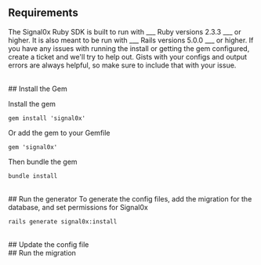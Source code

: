## Requirements

The Signal0x Ruby SDK is built to run with ___ Ruby versions 2.3.3 ___ or higher.  It is also meant to be run with ___ Rails versions 5.0.0 ___ or higher.  If you have any issues with running the install or getting the gem configured, create a ticket and we'll try to help out.  Gists with your configs and output errors are always helpful, so make sure to include that with your issue.

<br/>
## Install the Gem

Install the gem

`gem install 'signal0x'`

Or add the gem to your Gemfile

`gem 'signal0x'`

Then bundle the gem

`bundle install`

<br/>
## Run the generator
To generate the config files, add the migration for the database, and set permissions for Signal0x

`rails generate signal0x:install`
 <!-- to post to app on behalf of user
GET Shutdown to Devise sign_out user
GET Shutdown to active_for_authentication
POST email_reset password_reset
GET email_reset password_reset id_verification
GET Restore to active_for_authentication -->

<br/>
## Update the config file


<br/>
## Run the migration
